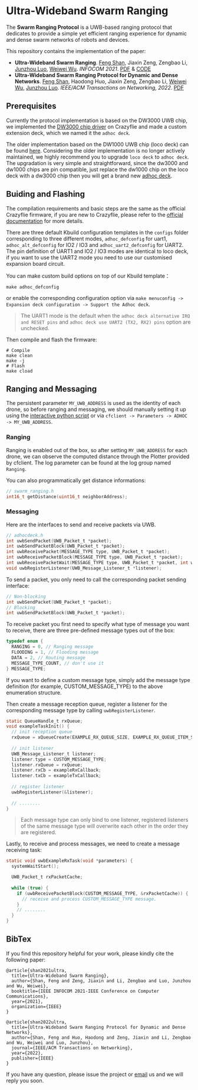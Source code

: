 # Ultra-Wideband Swarm Ranging

The **Swarm Ranging Protocol** is a UWB-based ranging protocol that dedicates to provide a simple yet efficient ranging experience for dynamic and dense swarm networks of robots and devices. 

This repository contains the implementation of the paper:

- **Ultra-Wideband Swarm Ranging**. [Feng Shan](http://twinhorse.net/), Jiaxin Zeng, Zengbao Li, [Junzhou Luo](https://cse.seu.edu.cn/2019/0102/c23024a257045/page.htm), [Weiwei Wu](https://cse.seu.edu.cn/2019/0103/c23024a257230/page.htm). *INFOCOM 2021*. [PDF](http://twinhorse.net/papers/SZLLW-INFOCOM21p.pdf) & [CODE](https://github.com/SEU-NetSI/crazyflie-firmware/tree/archive/master/2022.05)
- **Ultra-Wideband Swarm Ranging Protocol for Dynamic and Dense Networks**. [Feng Shan](http://twinhorse.net/), Haodong Huo, Jiaxin Zeng, Zengbao Li, [Weiwei Wu](https://cse.seu.edu.cn/2019/0103/c23024a257230/page.htm), [Junzhou Luo](https://cse.seu.edu.cn/2019/0102/c23024a257045/page.htm). *IEEE/ACM Transactions on Networking, 2022*. [PDF](https://ieeexplore.ieee.org/stamp/stamp.jsp?tp=&arnumber=9810917)

## Prerequisites

Currently the protocol implementation is based on the DW3000 UWB chip, we implemented the [DW3000 chip driver](https://github.com/SEU-NetSI/libdw3000) on Crazyflie and made a custom extension deck, which we named it the `adhoc deck`. 

The older implementation based on the DW1000 UWB chip (loco deck) can be found [here](https://github.com/SEU-NetSI/crazyflie-firmware/tree/archive/master/2022.05). Considering the older implementation is no longer actively maintained, we highly recommend you to upgrade `loco deck` to `adhoc deck`. The upgradation is very simple and straightforward, since the dw3000 and dw1000 chips are pin compatible, just replace the dw1000 chip on the loco deck with a dw3000 chip then you will get a brand new [adhoc deck](https://github.com/SEU-NetSI/crazyflie-firmware/assets/42486690/f0ec9681-9aff-4e16-8ad3-3da7a20e6b60).

## Buiding and Flashing

The compilation requirements and basic steps are the same as the official Crazyflie firmware, if you are new to Crazyflie, please refer to the [official documentation](https://github.com/bitcraze/crazyflie-firmware/blob/master/docs/building-and-flashing/build.md) for more details.

There are three default Kbuild configuration templates in the `configs` folder corresponding to three different modes, `adhoc_defconfig` for uart1, `adhoc_alt_defconfig` for IO2 / IO3 and `adhoc_uart2_defconfig` for UART2. The pin definition of UART1 and IO2 / IO3 modes are identical to loco deck, if you want to use the UART2 mode you need to use our customised expansion board circuit.

You can make custom build options on top of our Kbuild template：

```Shell
make adhoc_defconfig
```

or enable the corresponding configuration option via `make menuconfig -> Expansion deck configuration -> Support the Adhoc deck`.

> The UART1 mode is the default when the `adhoc deck alternative IRQ and RESET pins` and `adhoc deck use UART2 (TX2, RX2) pins` option are unchecked.

Then compile and flash the firmware:

```Shell
# Compile
make clean
make -j
# Flash
make cload
```

## Ranging and Messaging

The persistent parameter `MY_UWB_ADDRESS` is used as the identity of each drone, so before ranging and messaging, we should manually setting it up using the [interactive python script](https://github.com/SEU-NetSI/crazyflie-firmware/blob/master/set_uwb_address.py) or via `cfclient -> Parameters -> ADHOC -> MY_UWB_ADDRESS`.

### Ranging

Ranging is enabled out of the box, so after setting `MY_UWB_ADDRESS` for each drone, we can observe the computed distance through the Plotter provided by cfclient. The log parameter can be found at the log group named `Ranging`.

You can also programmatically get distance informations:

```C
// swarm_ranging.h
int16_t getDistance(uint16_t neighborAddress);
```

### Messaging

Here are the interfaces to send and receive packets via UWB.

```C
// adhocdeck.h
int uwbSendPacket(UWB_Packet_t *packet);
int uwbSendPacketBlock(UWB_Packet_t *packet);
int uwbReceivePacket(MESSAGE_TYPE type, UWB_Packet_t *packet);
int uwbReceivePacketBlock(MESSAGE_TYPE type, UWB_Packet_t *packet);
int uwbReceivePacketWait(MESSAGE_TYPE type, UWB_Packet_t *packet, int wait);
void uwbRegisterListener(UWB_Message_Listener_t *listener);
```

To send a packet, you only need to call the corresponding packet sending interface:

```C
// Non-blocking
int uwbSendPacket(UWB_Packet_t *packet);
// Blocking
int uwbSendPacketBlock(UWB_Packet_t *packet);
```

To receive packet you first need to specify what type of message you want to receive, there are three pre-defined message types out of the box:

```C
typedef enum {
  RANGING = 0, // Ranging message
  FLOODING = 1, // Flooding message
  DATA = 2, // Routing message
  MESSAGE_TYPE_COUNT, // don't use it
} MESSAGE_TYPE;
```

If you want to define a custom message type, simply add the message type definition (for example, CUSTOM_MESSAGE_TYPE) to the above enumeration structure.

Then create a message reception queue, register a listener for the corresponding message type by calling `uwbRegisterListener`.

```C
static QueueHandle_t rxQueue;
void exampleTaskInit() {
  // init reception queue
  rxQueue = xQueueCreate(EXAMPLE_RX_QUEUE_SIZE, EXAMPLE_RX_QUEUE_ITEM_SIZE);
  
  // init listener
  UWB_Message_Listener_t listener;
  listener.type = CUSTOM_MESSAGE_TYPE;
  listener.rxQueue = rxQueue;
  listener.rxCb = exampleRxCallback;
  listener.txCb = exampleTxCallback;
  
  // register listener
  uwbRegisterListener(&listener);
    
  // ........
}
```

> Each message type can only bind to one listener, registered listeners of the same message type will overwrite each other in the order they are registered.

Lastly, to receive and process messages, we need to create a message receiving task:

```C
static void uwbExampleRxTask(void *parameters) {
  systemWaitStart();

  UWB_Packet_t rxPacketCache;
  
  while (true) {
    if (uwbReceivePacketBlock(CUSTOM_MESSAGE_TYPE, &rxPacketCache)) {
      // receive and process CUSTOM_MESSAGE_TYPE message.
    }
    // ........
  }
}
```

## BibTex

If you find this repository helpful for your work, please kindly cite the following paper:

```
@article{shan2021ultra,
  title={Ultra-Wideband Swarm Ranging},
  author={Shan, Feng and Zeng, Jiaxin and Li, Zengbao and Luo, Junzhou and Wu, Weiwei},
  booktitle={IEEE INFOCOM 2021-IEEE Conference on Computer Communications},
  year={2021},
  organization={IEEE}
}

@article{shan2022ultra,
  title={Ultra-Wideband Swarm Ranging Protocol for Dynamic and Dense Networks},
  author={Shan, Feng and Huo, Haodong and Zeng, Jiaxin and Li, Zengbao and Wu, Weiwei and Luo, Junzhou},
  journal={IEEE/ACM Transactions on Networking},
  year={2022},
  publisher={IEEE}
}
```

If you have any question, please issue the project or [email](mailto:shanfeng@seu.edu.cn) us and we will reply you soon.

